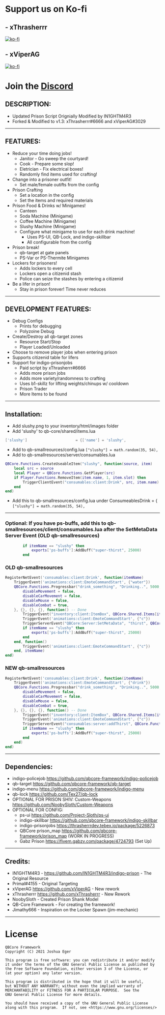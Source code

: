 # Support us on Ko-fi

## - xThrasherrr
[![ko-fi](https://ko-fi.com/img/githubbutton_sm.svg)](https://ko-fi.com/thrasherrr)

## - xViperAG
[![ko-fi](https://ko-fi.com/img/githubbutton_sm.svg)](https://ko-fi.com/xviperag)

# Join the [Discord](https://discord.gg/3CXrkvQVds)

## DESCRIPTION:
- Updated Prison Script Orignially Modified by IN1GHTM4R3
- Forked & Modified to v1.3: xThrasherrr#6666 and xViperAG#3029

-----------------------------------------------------------------------------------------------------------------

## FEATURES:
- Reduce your time doing jobs!
    - Janitor - Go sweep the courtyard!
    - Cook - Prepare some slop!
    - Eletrician - Fix electrical boxes!
    - Randomly find items used for crafting!
- Change into a prisoner outfit!
    - Set male/female outifts from the config
- Prison Crafting
    - Set a location in the config
    - Set the items and required materials
- Prison Food & Drinks w/ Minigames!
    - Canteen
    - Soda Machine (Minigame)
    - Coffee Machine (Minigame)
    - Slushy Machine (Minigame)
    - Configure what minigame to use for each drink machine!
        - Uses PS-UI, QB-Lock, and indigo-skillbar
        - All configurable from the config
- Prison break!
	- qb-target at gate panels
	- PS-Var or PS-Thermite Minigames
- Lockers for prisoners!
    - Adds lockers to every cell
    - Lockers open a citizenid stash
    - Police can seize the stashes by entering a citizenid
- Be a lifer in prison!
    - Stay in prison forever! Time never reduces

-----------------------------------------------------------------------------------------------------------------

## DEVELOPMENT FEATURES:
- Debug Configs
    - Prints for debugging
    - Polyzoine Debug
- Create/Destroy all qb-target zones
    - Resource Start/Stop
    - Player Loaded/Unloaded
- Choose to remove player jobs when entering prison
- Supports citizenid table for lifers
- Support for indigo-prisonjobs
    - Paid script by xThrasherrr#6666
    - Adds more prison jobs
    - Adds more variety/randomness to crafting
    - Uses b1-skillz for lifting weights/chinups w/ cooldown
    - Prison Trader
    - More Items to be found

-----------------------------------------------------------------------------------------------------------------

## Installation:
- Add slushy.png to your inventory/html/images folder
- Add 'slushy' to qb-core/shared/items.lua
```lua
['slushy']                      = {['name'] = 'slushy',                     ['label'] = 'Slushy',                   ['weight'] = 750,       ['type'] = 'item',      ['image'] = 'slushy.png',       ['unique'] = true,      ['useable'] = true,     ['shouldClose'] = true,     ['combinable'] = nil,   ['description'] = 'A nice cold drink in the coldest place in San Andreas'},
```
- Add to qb-smallreources/config.lua ```["slushy"] = math.random(35, 54),```
- Add to qb-smallresources/server/consumables.lua
```lua
QBCore.Functions.CreateUseableItem("slushy", function(source, item)
    local src = source
    local Player = QBCore.Functions.GetPlayer(src)
	if Player.Functions.RemoveItem(item.name, 1, item.slot) then
        TriggerClientEvent("consumables:client:Drink", src, item.name)
    end
end)
```
- Add this to qb-smallresources/config.lua under ConsumeablesDrink = { ```["slushy"] = math.random(35, 54),```

-----------------------------------------------------------------------------------------------------------------

### Optional: If you have ps-buffs, add this to qb-smallresources/client/consumables.lua after the SetMetaData Server Event (OLD qb-smallresources)

```lua
        if itemName == "slushy" then
            exports['ps-buffs']:AddBuff("super-thirst", 25000)
        end
```

### OLD qb-smallresources

```lua
RegisterNetEvent('consumables:client:Drink', function(itemName)
    TriggerEvent('animations:client:EmoteCommandStart', {"water"})
    QBCore.Functions.Progressbar("drink_something", "Drinking..", 5000, false, true, {
        disableMovement = false,
        disableCarMovement = false,
        disableMouse = false,
        disableCombat = true,
    }, {}, {}, {}, function() -- Done        
        TriggerEvent("inventory:client:ItemBox", QBCore.Shared.Items[itemName], "remove")
        TriggerEvent('animations:client:EmoteCommandStart', {"c"})
        TriggerServerEvent("QBCore:Server:SetMetaData", "thirst", QBCore.Functions.GetPlayerData().metadata["thirst"] + ConsumeablesDrink[itemName])
        if itemName == "slushy" then
            exports['ps-buffs']:AddBuff("super-thirst", 25000)
        end
    end, function()
        TriggerEvent('animations:client:EmoteCommandStart', {"c"})
    end, itemName)
end)
```

### NEW qb-smallresources

```lua
RegisterNetEvent('consumables:client:Drink', function(itemName)
    TriggerEvent('animations:client:EmoteCommandStart', {"drink"})
    QBCore.Functions.Progressbar("drink_something", "Drinking..", 5000, false, true, {
        disableMovement = false,
        disableCarMovement = false,
        disableMouse = false,
        disableCombat = true,
    }, {}, {}, {}, function() -- Done
        TriggerEvent("inventory:client:ItemBox", QBCore.Shared.Items[itemName], "remove")
        TriggerEvent('animations:client:EmoteCommandStart', {"c"})
        TriggerServerEvent("consumables:server:addThirst", QBCore.Functions.GetPlayerData().metadata["thirst"] + ConsumablesDrink[itemName])
        if itemName == "slushy" then
            exports['ps-buffs']:AddBuff("super-thirst", 25000)
        end
    end)
end)
```

-----------------------------------------------------------------------------------------------------------------


## Dependencies:

- indigo-policejob https://github.com/qbcore-framework/indigo-policejob
- qb-target https://github.com/qbcore-framework/qb-target
- indigo-menu https://github.com/qbcore-framework/indigo-menu
- qb-lock https://github.com/Tex27/qb-lock
- OPTIONAL FOR PRISON SHIV: Custom-Weapons https://github.com/NoobySloth/Custom-Weapons
- OPTIONAL FOR CONFIG:
	- ps-ui https://github.com/Project-Sloth/ps-ui
	- indigo-skillbar https://github.com/qbcore-framework/indigo-skillbar
	- indigo-prisonjobs https://thrasherrrdev.tebex.io/package/5226873
	- QBCore prison_map https://github.com/qbcore-framework/prison_map (WORK IN PROGRESS)
	- Gabz Prison https://fivem.gabzv.com/package/4724793 (Set Up)

-----------------------------------------------------------------------------------------------------------------

## Credits:
- IN1GHTM4R3 - https://github.com/IN1GHTM4R3/indigo-prison - The Original Resource
- Primal#4155 - Original Targeting
- xViperAG https://github.com/xViperAG - New rework
- xThrasherrr https://github.com/xThrasherrr - New Rework
- NoobySloth - Created Prison Shank Model
- QB-Core Framework - For creating the framework!
- Jimathy666 - Inspiration on the Locker Spawn (jim-mechanic)

-----------------------------------------------------------------------------------------------------------------

# License

    QBCore Framework
    Copyright (C) 2021 Joshua Eger

    This program is free software: you can redistribute it and/or modify
    it under the terms of the GNU General Public License as published by
    the Free Software Foundation, either version 3 of the License, or
    (at your option) any later version.

    This program is distributed in the hope that it will be useful,
    but WITHOUT ANY WARRANTY; without even the implied warranty of
    MERCHANTABILITY or FITNESS FOR A PARTICULAR PURPOSE.  See the
    GNU General Public License for more details.

    You should have received a copy of the GNU General Public License
    along with this program.  If not, see <https://www.gnu.org/licenses/>
